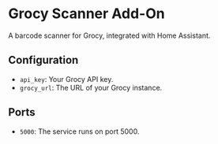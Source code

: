 # Grocy Scanner Add-On

A barcode scanner for Grocy, integrated with Home Assistant.

## Configuration

- `api_key`: Your Grocy API key.
- `grocy_url`: The URL of your Grocy instance.

## Ports

- `5000`: The service runs on port 5000.
